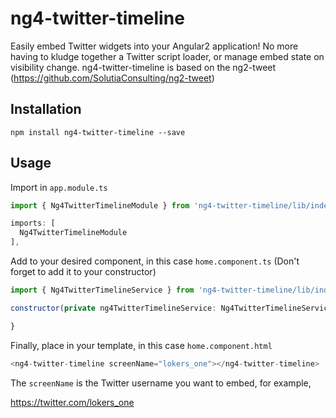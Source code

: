 # ng4-twitter-timeline

Easily embed Twitter widgets into your Angular2 application! No more having to kludge together a Twitter script loader, or manage embed state on visibility change. ng4-twitter-timeline is based on the ng2-tweet (https://github.com/SolutiaConsulting/ng2-tweet)


## Installation

`npm install ng4-twitter-timeline --save`


## Usage

Import in `app.module.ts`

```javascript
import { Ng4TwitterTimelineModule } from 'ng4-twitter-timeline/lib/index';

imports: [
  Ng4TwitterTimelineModule
],
```

Add to your desired component, in this case `home.component.ts` (Don't forget to add it to your constructor)

```javascript
import { Ng4TwitterTimelineService } from 'ng4-twitter-timeline/lib/index';

constructor(private ng4TwitterTimelineService: Ng4TwitterTimelineService) {

}
```

Finally, place in your template, in this case `home.component.html`

```javascript
<ng4-twitter-timeline screenName="lokers_one"></ng4-twitter-timeline>
```

The `screenName` is the Twitter username you want to embed, for example,

https://twitter.com/lokers_one


